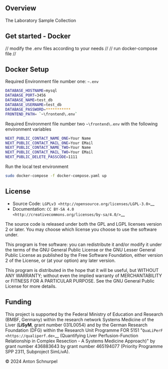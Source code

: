 ## Overview

The Laboratory Sample Collection

## Get started - Docker
// modify the .env files according to your needs //
// run docker-compose file //

## Docker Setup
Required Environment file number one: `~.env`
```bash
DATABASE_HOSTNAME=mysql
DATABASE_PORT=3456
DATABASE_NAME=test_db
DATABASE_USERNAME=test_db
DATABASE_PASSWORD=***********
FRONTEND_PATH= `~\frontend\.env`
```

Required Environment file number two `~\frontend\.env` with the following environment variables 
```bash
NEXT_PUBLIC_CONTACT_NAME_ONE=Your Name
NEXT_PUBLIC_CONTACT_MAIL_ONE=Your EMail
NEXT_PUBLIC_CONTACT_NAME_TWO=Your Name
NEXT_PUBLIC_CONTACT_MAIL_TWO=Your EMail
NEXT_PUBLIC_DELETE_PASSCODE=1111
```

Run the local test environment
```bash
sudo docker-compose -f docker-compose.yaml up
```

## License

* Source Code: `LGPLv3 <http://opensource.org/licenses/LGPL-3.0>`__
* Documentation: `CC BY-SA 4.0 <http://creativecommons.org/licenses/by-sa/4.0/>`__

The source code is released under both the GPL and LGPL licenses version 2 or
later. You may choose which license you choose to use the software under.

This program is free software: you can redistribute it and/or modify it under
the terms of the GNU General Public License or the GNU Lesser General Public
License as published by the Free Software Foundation, either version 2 of the
License, or (at your option) any later version.

This program is distributed in the hope that it will be useful, but WITHOUT ANY
WARRANTY; without even the implied warranty of MERCHANTABILITY or FITNESS FOR A
PARTICULAR PURPOSE. See the GNU General Public License for more details.

## Funding

This project is supported by the Federal Ministry of Education and Research (BMBF, Germany)
within the research network Systems Medicine of the Liver (**LiSyM**, grant number 031L0054) 
and by the German Research Foundation (DFG) within the Research Unit Programme FOR 5151 
"`QuaLiPerF <https://qualiperf.de>`__ (Quantifying Liver Perfusion-Function Relationship in Complex Resection - A Systems Medicine Approach)" by grant number 436883643 by grant number 
465194077 (Priority Programme SPP 2311, Subproject SimLivA).

© 2024 Anton Schnurpel